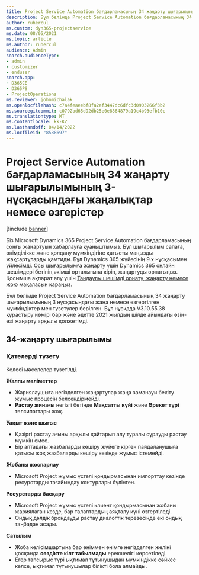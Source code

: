 ```yaml
---
title: Project Service Automation бағдарламасының 34 жаңарту шығарылымының 3-нұсқасындағы жаңалықтар немесе өзгерістер
description: Бұл бөлімде Project Service Automation бағдарламасының 34 жаңарту шығарылымының 3‑нұсқасында қолжетімді мүмкіндіктер мен түзетулер берілген.
author: ruhercul
ms.custom: dyn365-projectservice
ms.date: 08/05/2021
ms.topic: article
ms.author: ruhercul
audience: Admin
search.audienceType:
- admin
- customizer
- enduser
search.app:
- D365CE
- D365PS
- ProjectOperations
ms.reviewer: johnmichalak
ms.openlocfilehash: c7a4feaeebf8fa2ef3447dc6dfc3d0903266f3b2
ms.sourcegitcommit: c0792bd65d92db25e0e8864879a19c4b93efb10c
ms.translationtype: MT
ms.contentlocale: kk-KZ
ms.lasthandoff: 04/14/2022
ms.locfileid: "8588697"
---
```

# <a name="whats-new-or-changed-in-project-service-automation-update-release-34-v3"></a>Project Service Automation бағдарламасының 34 жаңарту шығарылымының 3-нұсқасындағы жаңалықтар немесе өзгерістер

[!include [banner](../includes/psa-now-project-operations.md)]

Біз Microsoft Dynamics 365 Project Service Automation бағдарламасының соңғы жаңартуын хабарлауға қуаныштымыз. Бұл шығарылым сапаға, өнімділікке және қолдану мүмкіндігіне қатысты маңызды жақсартуларды қамтиды. Бұл Dynamics 365 жүйесінің 9.x нұсқасымен үйлесімді. Осы шығарылымға жаңарту үшін Dynamics 365 онлайн шешімдері бетінің әкімші орталығына кіріп, жаңартуды орнатыңыз. Қосымша ақпарат алу үшін [Таңдаулы шешімді орнату, жаңарту немесе жою](/power-platform/admin/install-remove-preferred-solution) мақаласын қараңыз.

Бұл бөлімде Project Service Automation бағдарламасының 34 жаңарту шығарылымының 3 нұсқасындағы жаңа немесе өзгертілген мүмкіндіктер мен түзетулер берілген. Бұл нұсқада V3.10.55.38 құрастыру нөмірі бар және әдетте 2021 жылдың шілде айындағы өзін-өзі жаңарту арқылы қолжетімді.

## <a name="update-release-34"></a>34-жаңарту шығарылымы

### <a name="bug-fixes"></a>Қателерді түзету
Келесі мәселелер түзетілді.

**Жалпы мәліметтер**

- Жариялаушыға негізделген жаңартулар жаңа заманауи бекіту жұмыс процесін белсендірмейді.
- **Растау жинағы** негізгі бетінде **Мақсатты күйі** және **Әрекет түрі** төлсипаттары жоқ.

**Уақыт және шығыс**

- Қазіргі растау ағыны арқылы қайтарып алу туралы сұрауды растау мүмкін емес.
- Бір аптадағы жазбаларды көшіру жүйеге кірген пайдаланушыға қатысы жоқ жазбаларды көшіру кезінде жұмыс істемейді.

**Жобаны жоспарлау**

- Microsoft Project жұмыс үстелі қондырмасынан импорттау кезінде ресурстарды тағайындау контурлары бүлінген.

**Ресурстарды басқару**

- Microsoft Project жұмыс үстелі клиент қондырмасынан жобаны жариялаған кезде, бар талаптардың аяқталу күні өзгертіледі.
- Ондық дәлдік брондауды растау диалогтік терезесінде екі ондық таңбадан асады.

**Сатылым**

- Жоба келісімшартына бар өніммен өнімге негізделген желіні қосқанда **сөздікте кілт табылмады** ерекшелігі көрсетіледі.
- Егер тапсырыс түрі ықтимал тұтынушыдан мүмкіндікке сәйкес келсе, ықтимал тұтынушылар білікті бола алмайды.

